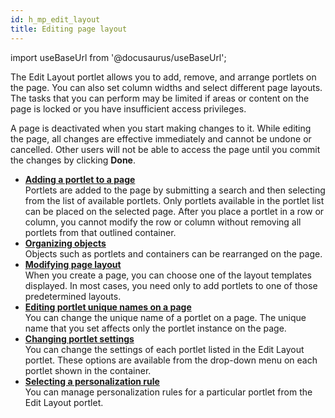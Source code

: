 ```yaml
---
id: h_mp_edit_layout
title: Editing page layout
---
```

import useBaseUrl from '@docusaurus/useBaseUrl';



The Edit Layout portlet allows you to add, remove, and arrange portlets on the page. You can also set column widths and select different page layouts. The tasks that you can perform may be limited if areas or content on the page is locked or you have insufficient access privileges.

A page is deactivated when you start making changes to it. While editing the page, all changes are effective immediately and cannot be undone or cancelled. Other users will not be able to access the page until you commit the changes by clicking **Done**.

-   **[Adding a portlet to a page](h_mp_add_portlets.md)**  
Portlets are added to the page by submitting a search and then selecting from the list of available portlets. Only portlets available in the portlet list can be placed on the selected page. After you place a portlet in a row or column, you cannot modify the row or column without removing all portlets from that outlined container.
-   **[Organizing objects](h_mp_organizing_objects.md)**  
Objects such as portlets and containers can be rearranged on the page.
-   **[Modifying page layout](h_mp_modify_page_layout.md)**  
When you create a page, you can choose one of the layout templates displayed. In most cases, you need only to add portlets to one of those predetermined layouts.
-   **[Editing portlet unique names on a page](h_uniquenames_inst.md)**  
You can change the unique name of a portlet on a page. The unique name that you set affects only the portlet instance on the page.
-   **[Changing portlet settings](h_mp_change_portlet_settings.md)**  
You can change the settings of each portlet listed in the Edit Layout portlet. These options are available from the drop-down menu on each portlet shown in the container.
-   **[Selecting a personalization rule](h_mp_select_pzn_rule.md)**  
You can manage personalization rules for a particular portlet from the Edit Layout portlet.


